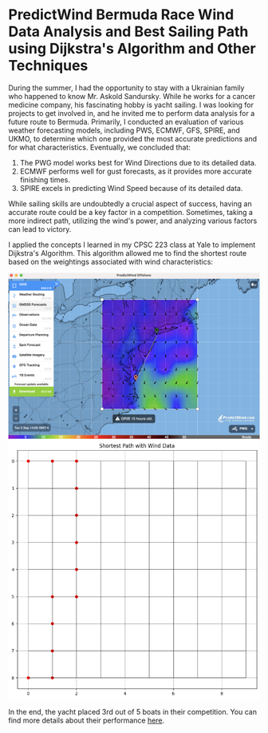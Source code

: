 # PredictWind Bermuda Race Wind Data Analysis and Best Sailing Path using Dijkstra's Algorithm and Other Techniques

During the summer, I had the opportunity to stay with a Ukrainian family who happened to know Mr. Askold Sandursky. While he works for a cancer medicine company, his fascinating hobby is yacht sailing. I was looking for projects to get involved in, and he invited me to perform data analysis for a future route to Bermuda. Primarily, I conducted an evaluation of various weather forecasting models, including PWS, ECMWF, GFS, SPIRE, and UKMO, to determine which one provided the most accurate predictions and for what characteristics. Eventually, we concluded that:

1. The PWG model works best for Wind Directions due to its detailed data.
2. ECMWF performs well for gust forecasts, as it provides more accurate finishing times.
3. SPIRE excels in predicting Wind Speed because of its detailed data.

While sailing skills are undoubtedly a crucial aspect of success, having an accurate route could be a key factor in a competition. Sometimes, taking a more indirect path, utilizing the wind's power, and analyzing various factors can lead to victory.

I applied the concepts I learned in my CPSC 223 class at Yale to implement Dijkstra's Algorithm. This algorithm allowed me to find the shortest route based on the weightings associated with wind characteristics:

![Data Provider, Application Photo, Predict Wind](DataSource.png)
![The shortest path built on PWG model, Gneral Picture](./Best_By_PWG.png)

In the end, the yacht placed 3rd out of 5 boats in their competition. You can find more details about their performance [here](https://yachtscoring.com/event_results_cumulative.cfm?eID=14646).
